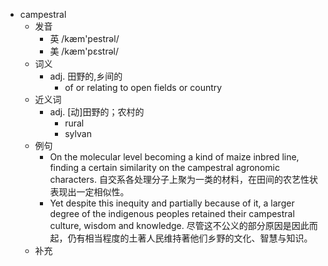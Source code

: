 - campestral
  - 发音
    - 英 /kæm'pestrəl/
    - 美 /kæm'pɛstrəl/
  - 词义
    - adj. 田野的,乡间的
      - of or relating to open fields or country 
  - 近义词
    - adj. [动]田野的；农村的
      - rural
      - sylvan
  - 例句
    - On the molecular level becoming a kind of maize inbred line, finding a certain similarity on the campestral agronomic characters. 自交系各处理分子上聚为一类的材料，在田间的农艺性状表现出一定相似性。
    - Yet despite this inequity and partially because of it, a larger degree of the indigenous peoples retained their campestral culture, wisdom and knowledge. 尽管这不公义的部分原因是因此而起，仍有相当程度的土著人民维持著他们乡野的文化、智慧与知识。
  - 补充